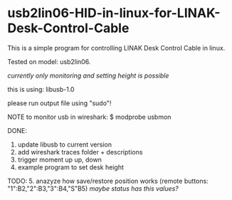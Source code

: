 # usb2lin06-HID-in-linux-for-LINAK-Desk-Control-Cable

This is a simple program for controlling LINAK Desk Control Cable in linux.

Tested on model: usb2lin06.

*currently only monitoring and setting height is possible*

this is using: libusb-1.0

please run output file using "sudo"!

NOTE to monitor usb in wireshark:
$ modprobe usbmon

DONE:
1. update libusb to current version
2. add wireshark traces folder + descriptions
3. trigger moment up
   up, down
4. example program to set desk height

TODO:
5. anazyze how save/restore position works
   (remote buttons: "1":B2,"2":B3,"3":B4,"S"B5)
   *maybe status has this values?*
